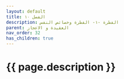 ```yaml
---
layout: default
title: الفصل ١٠
description: الفطرة -١- الفطرة وخصائص النفس
parent: العقيدة و الاعجاز
nav_order: 32
has_children: true
---
```


# {{ page.description }}
